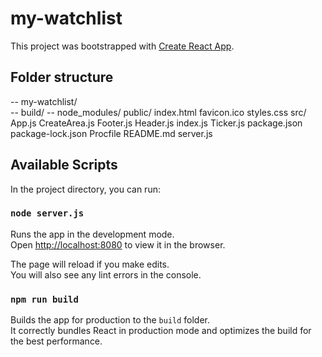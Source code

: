 # my-watchlist

This project was bootstrapped with [Create React App](https://github.com/facebook/create-react-app).

## Folder structure
-- my-watchlist/  
  -- build/
  -- node_modules/
  public/
    index.html
    favicon.ico
    styles.css
  src/
    App.js
    CreateArea.js
    Footer.js
    Header.js
    index.js
    Ticker.js
   package.json
   package-lock.json
   Procfile
   README.md
   server.js

## Available Scripts

In the project directory, you can run:

### `node server.js`

Runs the app in the development mode.<br />
Open [http://localhost:8080](http://localhost:8080) to view it in the browser.

The page will reload if you make edits.<br />
You will also see any lint errors in the console.

### `npm run build`

Builds the app for production to the `build` folder.<br />
It correctly bundles React in production mode and optimizes the build for the best performance.
